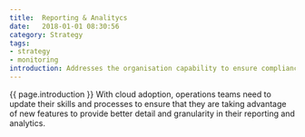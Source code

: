 ```yaml
---
title:  Reporting & Analitycs
date:   2018-01-01 08:30:56
category: Strategy
tags:
- strategy
- monitoring
introduction: Addresses the organisation capability to ensure compliance with your organisation reporting policies and to ensure ongoing analysis and reporting of performance against key KPIs such as service-level agreements (SLAs) and service-level expectations (SLEs).
---
```


{{ page.introduction }}
With cloud adoption, operations teams need to update their skills and processes
to ensure that they are taking advantage of new features to provide better detail
and granularity in their reporting and analytics.
